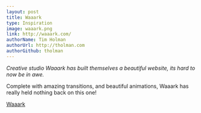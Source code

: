 ```yaml
---
layout: post
title: Waaark
type: Inspiration
image: waaark.png
link: http://waaark.com/
authorName: Tim Holman
authorUrl: http://tholman.com
authorGithub: tholman
---
```


_Creative studio Waaark has built themselves a beautiful website, its hard to now be in awe._

Complete with amazing transitions, and beautiful animations, Waaark has really held nothing back on this one!

[Waaark](http://waaark.com/)
